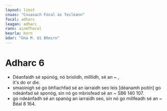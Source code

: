 ```yaml
---
layout: liost
cnuas: "Cnuasach Focal as Teileann"
focal: adharc
leagan: adharc
rann: ainmfhocal
bearla: horn
údar: "Úna M. Uí Bheirn"
---
```


# Adharc 6

* Déanfaidh sé spúnóg, nó brislidh, milllidh, sé an ~ ,                                  
it's do or die. 
* smaoinigh sé go bhfiachfad sé an iarraidh seo leis [déanamh poitín]
go ndeánfad sé sponóg, sin nó go mbrisfead sé an ~ SB6 140 107.
* go ndeánfadh sé an spanóg an iarraidh seo, sin nó go millfeadh sé
an ~ Béal 8 164.
